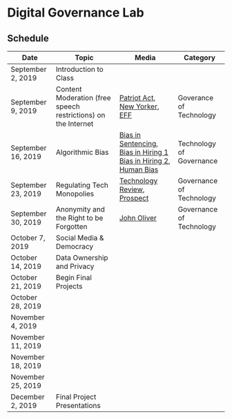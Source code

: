 # Digital Governance Lab 

## Schedule 

|Date | Topic | Media| Category|
|---	|---	|---	| --- |
|September 2, 2019| Introduction to Class |   	| |
|September 9, 2019| Content Moderation (free speech restrictions)  on the Internet| [Patriot Act](https://www.youtube.com/watch?v=5CQ5-NMzG8s), [New Yorker](https://www.newyorker.com/news/q-and-a/the-underworld-of-online-content-moderation), [EFF](https://www.eff.org/deeplinks/2019/04/content-moderation-broken-let-us-count-ways)| Goverance of Technology |
|September 16, 2019|Algorithmic Bias|[Bias in Sentencing](https://www.propublica.org/article/machine-bias-risk-assessments-in-criminal-sentencing), [Bias in Hiring 1](https://www.reuters.com/article/us-amazon-com-jobs-automation-insight/amazon-scraps-secret-ai-recruiting-tool-that-showed-bias-against-women-idUSKCN1MK08G) [Bias in Hiring 2](https://qz.com/1427621/companies-are-on-the-hook-if-their-hiring-algorithms-are-biased/), [Human Bias](https://economix.blogs.nytimes.com/2011/04/14/time-and-judgment/)| Technology of Governance|
|September 23, 2019|Regulating Tech Monopolies|[Technology Review](https://www.technologyreview.com/s/613640/big-tech-monopoly-breakup-amazon-apple-facebook-google-regulation-policy/), [Prospect](https://prospect.org/article/how-regulate-tech-platforms)| Governance of Technology |
|September 30, 2019|Anonymity and the Right to be Forgotten|[John Oliver](https://www.youtube.com/watch?v=r-ERajkMXw0)| Governance of Technology |
|October 7, 2019|Social Media & Democracy|   	| |
|October 14, 2019|Data Ownership and Privacy|	|  |
|October 21, 2019|Begin Final Projects|   	||
|October 28, 2019|  |   	||
|November 4, 2019|  |   	||
|November 11, 2019|  |   	||
|November 18, 2019|  |   	||
|November 25, 2019|  |   	||
|December 2, 2019| Final Project Presentations|   	||
